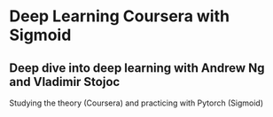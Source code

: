 # Deep Learning Coursera with Sigmoid

## Deep dive into deep learning with Andrew Ng and Vladimir Stojoc

Studying the theory (Coursera) and practicing with Pytorch (Sigmoid)
